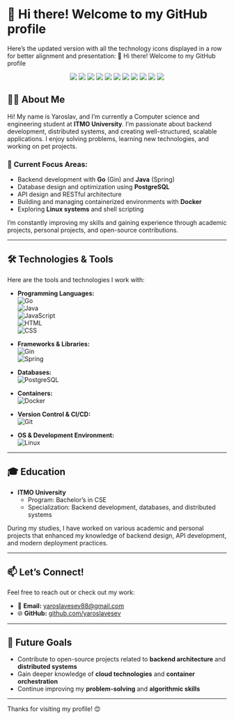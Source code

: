 # 👋 Hi there! Welcome to my GitHub profile  
Here’s the updated version with all the technology icons displayed in a row for better alignment and presentation:
👋 Hi there! Welcome to my GitHub profile
<p align="center"> <img src="https://img.shields.io/badge/Go-00ADD8?style=for-the-badge&logo=go&logoColor=white" /> <img src="https://img.shields.io/badge/Java-ED8B00?style=for-the-badge&logo=java&logoColor=white" /> <img src="https://img.shields.io/badge/Gin-00C58E?style=for-the-badge&logo=go&logoColor=white" /> <img src="https://img.shields.io/badge/Spring-6DB33F?style=for-the-badge&logo=spring&logoColor=white" /> <img src="https://img.shields.io/badge/Postgres-316192?style=for-the-badge&logo=postgresql&logoColor=white" /> <img src="https://img.shields.io/badge/JavaScript-F7DF1E?style=for-the-badge&logo=javascript&logoColor=black" /> <img src="https://img.shields.io/badge/HTML-E34F26?style=for-the-badge&logo=html5&logoColor=white" /> <img src="https://img.shields.io/badge/CSS-1572B6?style=for-the-badge&logo=css3&logoColor=white" /> <img src="https://img.shields.io/badge/Docker-2496ED?style=for-the-badge&logo=docker&logoColor=white" /> <img src="https://img.shields.io/badge/Linux-FCC624?style=for-the-badge&logo=linux&logoColor=black" /> <img src="https://img.shields.io/badge/Git-F05032?style=for-the-badge&logo=git&logoColor=white" /> </p>

## 🧑‍🎓 About Me  
Hi! My name is Yaroslav, and I’m currently a Computer science and engineering student at **ITMO University**. I’m passionate about backend development, distributed systems, and creating well-structured, scalable applications. I enjoy solving problems, learning new technologies, and working on pet projects.

### 🌟 **Current Focus Areas**:
- Backend development with **Go** (Gin) and **Java** (Spring)
- Database design and optimization using **PostgreSQL**
- API design and RESTful architecture  
- Building and managing containerized environments with **Docker**  
- Exploring **Linux systems** and shell scripting  

I’m constantly improving my skills and gaining experience through academic projects, personal projects, and open-source contributions.

---

## 🛠️ Technologies & Tools  
Here are the tools and technologies I work with:

- **Programming Languages:**  
  ![Go](https://img.shields.io/badge/Go-00ADD8?style=flat-square&logo=go&logoColor=white)  
  ![Java](https://img.shields.io/badge/Java-ED8B00?style=flat-square&logo=java&logoColor=white)  
  ![JavaScript](https://img.shields.io/badge/JavaScript-F7DF1E?style=flat-square&logo=javascript&logoColor=black)  
  ![HTML](https://img.shields.io/badge/HTML-E34F26?style=flat-square&logo=html5&logoColor=white)  
  ![CSS](https://img.shields.io/badge/CSS-1572B6?style=flat-square&logo=css3&logoColor=white)

- **Frameworks & Libraries:**  
  ![Gin](https://img.shields.io/badge/Gin-00C58E?style=flat-square&logo=go&logoColor=white)  
  ![Spring](https://img.shields.io/badge/Spring-6DB33F?style=flat-square&logo=spring&logoColor=white)

- **Databases:**  
  ![PostgreSQL](https://img.shields.io/badge/Postgres-316192?style=flat-square&logo=postgresql&logoColor=white)

- **Containers:**  
  ![Docker](https://img.shields.io/badge/Docker-2496ED?style=flat-square&logo=docker&logoColor=white)

- **Version Control & CI/CD:**  
  ![Git](https://img.shields.io/badge/Git-F05032?style=flat-square&logo=git&logoColor=white)

- **OS & Development Environment:**  
  ![Linux](https://img.shields.io/badge/Linux-FCC624?style=flat-square&logo=linux&logoColor=black)

---

## 🎓 Education  
- **ITMO University**  
  - Program: Bachelor’s in CSE 
  - Specialization: Backend development, databases, and distributed systems  

During my studies, I have worked on various academic and personal projects that enhanced my knowledge of backend design, API development, and modern deployment practices.

---

## 📫 Let’s Connect!  
Feel free to reach out or check out my work:

- 📧 **Email:** yaroslavesev88@gmail.com
- 🌐 **GitHub:** [github.com/yaroslavesev](#)

---

## 🚀 Future Goals  
- Contribute to open-source projects related to **backend architecture** and **distributed systems**  
- Gain deeper knowledge of **cloud technologies** and **container orchestration**  
- Continue improving my **problem-solving** and **algorithmic skills**  

---

Thanks for visiting my profile! 😊
